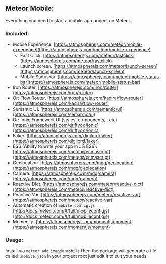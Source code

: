 ## Meteor Mobile:
Everything you need to start a mobile app project on Meteor.

### Included:
- Mobile Experience. [https://atmospherejs.com/meteor/mobile-experience](https://atmospherejs.com/meteor/mobile-experience)
  - Fast Click. [https://atmospherejs.com/meteor/fastclick](https://atmospherejs.com/meteor/fastclick)
  - Launch screen. [https://atmospherejs.com/meteor/launch-screen](https://atmospherejs.com/meteor/launch-screen)
  - Mobile Statusbar. [https://atmospherejs.com/meteor/mobile-status-bar](https://atmospherejs.com/meteor/mobile-status-bar)
- Iron Router. [https://atmospherejs.com/iron/router](https://atmospherejs.com/iron/router)
- Or: Flow Router. [https://atmospherejs.com/kadira/flow-router](https://atmospherejs.com/kadira/flow-router)
- Semantic UI. [https://atmospherejs.com/semantic/ui](https://atmospherejs.com/semantic/ui)
- Or: Ionic Framework UI (styles, components,.. etc) [https://atmospherejs.com/driftyco/ionic](https://atmospherejs.com/driftyco/ionic)
- Faker. [https://atmospherejs.com/digilord/faker](https://atmospherejs.com/digilord/faker)
- ES6 (Ability to write your app in JS ES6). [https://atmospherejs.com/meteor/ecmascript](https://atmospherejs.com/meteor/ecmascript)
- Geolocation. [https://atmospherejs.com/mdg/geolocation](https://atmospherejs.com/mdg/geolocation)
- Camera. [https://atmospherejs.com/mdg/camera](https://atmospherejs.com/mdg/camera)
- Reactive Dict. [https://atmospherejs.com/meteor/reactive-dict](https://atmospherejs.com/meteor/reactive-dict)
- Reactive Var. [https://atmospherejs.com/meteor/reactive-var](https://atmospherejs.com/meteor/reactive-var)
- Automatic creation of `mobile-config.js` [http://docs.meteor.com/#/full/mobileconfigjs](http://docs.meteor.com/#/full/mobileconfigjs)
- Moment.js [https://atmospherejs.com/momentjs/moment](https://atmospherejs.com/momentjs/moment)

### Usage:
Install via `meteor add imagdy:mobile` then the package will generate a file called `.mobile.json` in your project root
just edit it to suit your needs.
